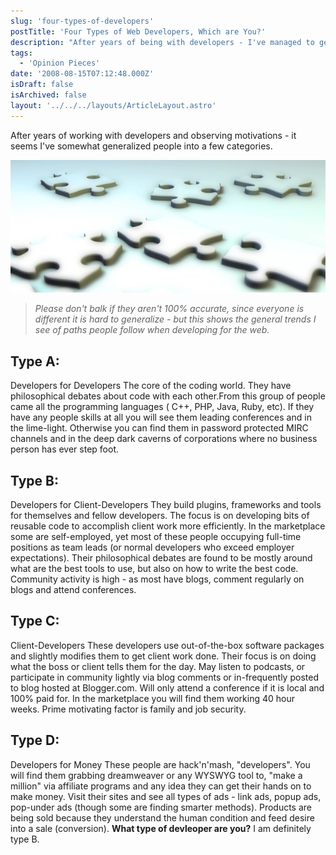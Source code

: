 ```yaml
---
slug: 'four-types-of-developers'
postTitle: 'Four Types of Web Developers, Which are You?'
description: "After years of being with developers - I've managed to generalize developers into a few categories."
tags:
  - 'Opinion Pieces'
date: '2008-08-15T07:12:48.000Z'
isDraft: false
isArchived: false
layout: '../../../layouts/ArticleLayout.astro'
---
```


After years of working with developers and observing motivations - it seems I've somewhat generalized people into a few categories.

![](../2008-08-15-four-types-of-developers/_puzzle-pieces.jpg)

> _Please don't balk if they aren't 100% accurate, since everyone is different it is hard to generalize - but this shows the general trends I see of paths people follow when developing for the web._

## Type A:

Developers for Developers The core of the coding world. They have philosophical debates about code with each other.From this group of people came all the programming languages ( C++, PHP, Java, Ruby, etc). If they have any people skills at all you will see them leading conferences and in the lime-light. Otherwise you can find them in password protected MIRC channels and in the deep dark caverns of corporations where no business person has ever step foot.

## Type B:

Developers for Client-Developers They build plugins, frameworks and tools for themselves and fellow developers. The focus is on developing bits of reusable code to accomplish client work more efficiently. In the marketplace some are self-employed, yet most of these people occupying full-time positions as team leads (or normal developers who exceed employer expectations). Their philosophical debates are found to be mostly around what are the best tools to use, but also on how to write the best code. Community activity is high - as most have blogs, comment regularly on blogs and attend conferences.

## Type C:

Client-Developers These developers use out-of-the-box software packages and slightly modifies them to get client work done. Their focus is on doing what the boss or client tells them for the day. May listen to podcasts, or participate in community lightly via blog comments or in-frequently posted to blog hosted at Blogger.com. Will only attend a conference if it is local and 100% paid for. In the marketplace you will find them working 40 hour weeks. Prime motivating factor is family and job security.

## Type D:

Developers for Money These people are hack'n'mash, "developers". You will find them grabbing dreamweaver or any WYSWYG tool to, "make a million" via affiliate programs and any idea they can get their hands on to make money. Visit their sites and see all types of ads - link ads, popup ads, pop-under ads (though some are finding smarter methods). Products are being sold because they understand the human condition and feed desire into a sale (conversion). **What type of devleoper are you?** I am definitely type B.
